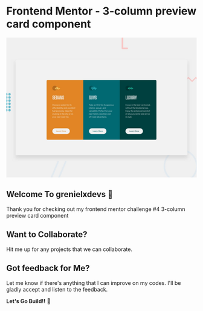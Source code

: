 # Frontend Mentor - 3-column preview card component

![Design preview for the 3-column preview card component coding challenge](./design/desktop-preview.jpg)

## Welcome To grenielxdevs 👋

Thank you for checking out my frontend mentor challenge #4 3-column preview card component

## Want to Collaborate?

Hit me up for any projects that we can collaborate.

## Got feedback for Me?

Let me know if there's anything that I can improve on my codes. I'll be gladly accept and listen to the feedback.

**Let's Go Build!!** 🚀
